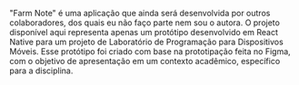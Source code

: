 <p>"Farm Note" é uma aplicação que ainda será desenvolvida por outros colaboradores, dos quais eu não faço parte nem sou o autora. O projeto disponível aqui representa apenas um protótipo desenvolvido em React Native para um projeto de Laboratório de Programação para Dispositivos Móveis. Esse protótipo foi criado com base na prototipação feita no Figma, com o objetivo de apresentação em um contexto acadêmico, específico para a disciplina.</p>

